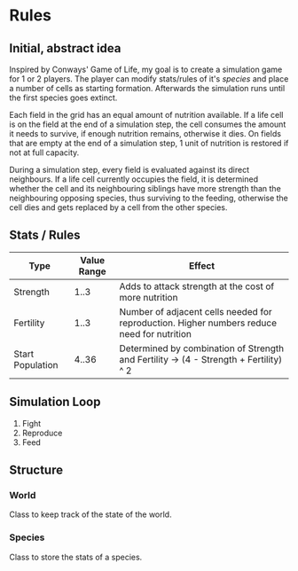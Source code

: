 # Rules

## Initial, abstract idea

Inspired by Conways' Game of Life, my goal is to create a simulation game
for 1 or 2 players. The player can modify stats/rules of it's *species* and 
place a number of cells as starting formation. Afterwards the simulation 
runs until the first species goes extinct.

Each field in the grid has an equal amount of nutrition available. If a life
cell is on the field at the end of a simulation step, the cell consumes the 
amount it needs to survive, if enough nutrition remains, otherwise it dies.
On fields that are empty at the end of a simulation step, 1 unit of
nutrition is restored if not at full capacity.

During a simulation step, every field is evaluated against its direct
neighbours. If a life cell currently occupies the field, it is determined
whether the cell and its neighbouring siblings have more strength than the
neighbouring opposing species, thus surviving to the feeding, otherwise
the cell dies and gets replaced by a cell from the other species. 

## Stats / Rules

| Type | Value Range | Effect |
| ---- | ----------- | ------ |
| Strength | 1..3 | Adds to attack strength at the cost of more nutrition |
| Fertility | 1..3 | Number of adjacent cells needed for reproduction. Higher numbers reduce need for nutrition |
| Start Population | 4..36 | Determined by combination of Strength and Fertility -> (4 - Strength + Fertility) ^ 2 |

## Simulation Loop

1. Fight
2. Reproduce
3. Feed

## Structure

### World

Class to keep track of the state of the world.

### Species

Class to store the stats of a species.
